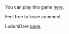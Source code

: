 You can play this game [here](https://yolziii.itch.io/keep-typing).

Feel free to leave comment.

LudumDare [page](https://ldjam.com/events/ludum-dare/46/keep-typing).
